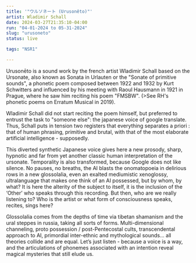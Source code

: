 ```yaml
---
title: '"ウ​ル​ソ​ネ​ー​ト (Urusone​̄​to)"'
artist: Wladimir Schall
date: 2024-03-27T21:35:10-04:00
run: "04-01-2024 to 05-31-2024"
slug: "urusoneto"
status: live

tags: "NSR1"

---
```


Urusonēto is a sound work by the french artist Wladimir Schall based on the Ursonate, also known as Sonata in Urlauten or the "Sonate of primitive sounds", a phonetic poem composed between 1922 and 1932 by Kurt Schwitters and influenced by his meeting with Raoul Hausmann in 1921 in Prague, where he saw him reciting his poem "FMSBW". (>See RH's phonetic poems on Erratum Musical in 2019).

Wladimir Schall did not start reciting the poem himself, but preferred to entrust the task to "someone else": the japanese voice of google translate. Thus, Schall puts in tension two registers that everything separates a priori : that of human phrasing, primitive and brutal, with that of the most elaborate artificial intelligence - supposedly.

This diverted synthetic Japanese voice gives here a new prosody, sharp, hypnotic and far from yet another classic human interpretation of the ursonate. Temporality is also transformed, because Google does not like silence. No pauses, no breaths, the AI ​​blasts the onomatopoeia in delirious rows in a new glossolalia, even an exalted mediumistic xenoglossy, ultralanguage that makes one think of an AI possessed, but by whom, by what? It is here the alterity of the subject to itself, it is the inclusion of the ‘Other’ who speaks through this recording. But then, who are we really listening to? Who is the artist or what form of consciousness speaks, recites, sings here?

Glossolalia comes from the depths of time via tibetan shamanism and the ural steppes in russia, taking all sorts of forms. Multi-dimensional channeling, proto possession / post-Pentecostal cults, transcendental approach to AI, primordial inter-ethnic and mythological sounds... all theories collide and are equal. Let’s just listen - because a voice is a way, and the articulations of phonemes associated with an intention reveal magical mysteries that still elude us.
